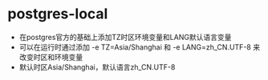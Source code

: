 # postgres-local
* 在postgres官方的基础上添加TZ时区环境变量和LANG默认语言变量
* 可以在运行时通过添加 -e TZ=Asia/Shanghai 和 -e LANG=zh_CN.UTF-8 来改变时区和环境变量
* 默认时区Asia/Shanghai，默认语言zh_CN.UTF-8